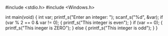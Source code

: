 #include <stdio.h>
#include <Windows.h>

int main(void) {
    int var;
    printf_s("Enter an integer: ");
    scanf_s("%d", &var);
    if (var % 2 == 0 & var != 0); {
        printf_s("This integer is even");
    }
    if (var == 0); {
        printf_s("This ineger is ZERO");
    }
    else {
        printf_s("This integer is odd");
    }
}
